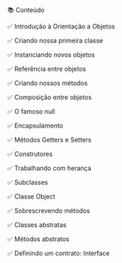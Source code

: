 📚 Conteúdo

✅ Introdução à Orientação a Objetos

✅ Criando nossa primeira classe

✅ Instanciando novos objetos

✅ Referência entre objetos

✅ Criando nossos métodos

✅ Composição entre objetos

✅ O famoso null

✅ Encapsulamento

✅ Métodos Getters e Setters

✅ Construtores

✅ Trabalhando com herança

✅ Subclasses

✅ Classe Object

✅ Sobrescrevendo métodos

✅ Classes abstratas

✅ Métodos abstratos

✅ Definindo um contrato: Interface
